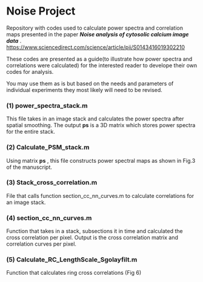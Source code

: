 
# Noise Project

Repository with codes used to calculate power spectra and correlation maps 
presented in the paper **_Noise analysis of cytosolic calcium image data_** .
https://www.sciencedirect.com/science/article/pii/S0143416019302210

These codes are presented as a guide(to illustrate how power spectra 
and correlations were calculated) for the interested reader to develope their own codes for analysis.

You may use them as is but based on the needs and parameters of individual experiments they most 
likely will need to be revised. 

###  (1) power_spectra_stack.m
 This file takes in an image stack and calculates the power spectra after spatial smoothing. The output **ps** 
 is a 3D matrix which stores power spectra for the entire stack.
 
### (2) Calculate_PSM_stack.m
Using matrix **ps** , this file constructs power spectral maps as shown in Fig.3 of the manuscript.

### (3) Stack_cross_correlation.m
File that calls function section_cc_nn_curves.m to calculate correlations for an image stack.

### (4) section_cc_nn_curves.m
Function that takes in a stack, subsections it in time and calculated the cross correlation  per pixel. 
Output is the cross correlation matrix and correlation curves per pixel.

### (5) Calculate_RC_LengthScale_Sgolayfilt.m
Function that calculates ring cross correlations (Fig 6)


